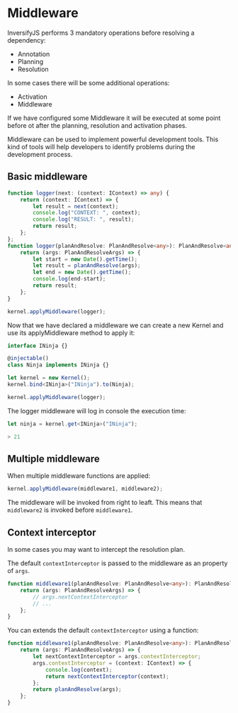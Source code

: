 # Middleware
InversifyJS performs 3 mandatory operations before resolving a dependency:

- Annotation
- Planning
- Resolution

In some cases there will be some additional operations:

- Activation
- Middleware

If we have configured some Middleware it will be executed at some point before ot after the planning, 
resolution and activation phases.

Middleware can be used to implement powerful development tools. This kind of tools will help developers 
to identify problems during the development process.

## Basic middleware
```ts
function logger(next: (context: IContext) => any) {
    return (context: IContext) => {
        let result = next(context);
        console.log("CONTEXT: ", context);
        console.log("RESULT: ", result);
        return result;
    };
};
function logger(planAndResolve: PlanAndResolve<any>): PlanAndResolve<any> {
    return (args: PlanAndResolveArgs) => {
        let start = new Date().getTime();
        let result = planAndResolve(args);
        let end = new Date().getTime();
        console.log(end-start);
        return result;
    };
}

kernel.applyMiddleware(logger);
```

Now that we have declared a middleware we can create a new Kernel and use its applyMiddleware 
method to apply it:

```ts
interface INinja {}

@injectable()
class Ninja implements INinja {}

let kernel = new Kernel();
kernel.bind<INinja>("INinja").to(Ninja);

kernel.applyMiddleware(logger);
```

The logger middleware will log in console the execution time:

```ts
let ninja = kernel.get<INinja>("INinja");

> 21
```

## Multiple middleware
When multiple middleware functions are applied:
```ts
kernel.applyMiddleware(middleware1, middleware2);
```
The middleware will be invoked from right to leaft. 
This means that `middleware2` is invoked before `middleware1`.

## Context interceptor
In some cases you may want to intercept the resolution plan. 

The default `contextInterceptor` is passed to the middleware as an property of `args`.
```ts
function middleware1(planAndResolve: PlanAndResolve<any>): PlanAndResolve<any> {
    return (args: PlanAndResolveArgs) => {
        // args.nextContextInterceptor
        // ...
    };
}
```
You can extends the default `contextInterceptor` using a function:
```ts
function middleware1(planAndResolve: PlanAndResolve<any>): PlanAndResolve<any> {
    return (args: PlanAndResolveArgs) => {
        let nextContextInterceptor = args.contextInterceptor;
        args.contextInterceptor = (context: IContext) => {
            console.log(context);
            return nextContextInterceptor(context);
        };
        return planAndResolve(args);
    };
}
```
